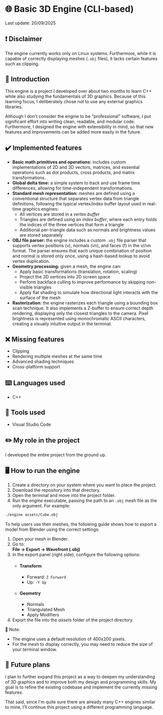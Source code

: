 # 🌐 Basic 3D Engine (CLI-based)
Last update: 20/09/2025
## ❗ Disclaimer
The engine currently works only on Linux systems. Furthermore, while it is capable of correctly displaying meshes (`.obj` files), it lacks certain features such as clipping.
## 📄 Introduction
This engine is a project I developed over about two months to learn C++ while also studying the fundamentals of 3D graphics. Because of this learning focus, I deliberately chose not to use any external graphics libraries. 

Although I don't consider the engine to be "professional" software, I put significant effort into writing clean, readable, and modular code. Furthermore, I designed the engine with extensibility in mind, so that new features and improvements can be added more easily in the future.
## ✔️ Implemented features
- **Basic math primitives and operations:** includes custom implementations of 2D and 3D vectors, matrices, and essential operations such as dot products, cross products, and matrix transformations.
- **Global delta time:** a simple system to track and use frame time differences, allowing for time-independent transformations.
- **Standard mesh representation:** meshes are defined using a conventional structure that separates vertex data from triangle definitions, following the typical vertex/index buffer layout used in real-time graphics engines:
  - All vertices are stored in a *vertex buffer*
  - Triangles are defined using an *index buffer*, where each entry holds the indices of the three vertices that form a triangle
  - Additional per-triangle data such as normals and brightness values are stored separately
- **OBJ file parser:** the engine includes a custom `.obj` file parser that supports vertex positions (v), normals (vn), and faces (f) in the v//vn format. The parser ensures that each unique combination of position and normal is stored only once, using a hash-based lookup to avoid vertex duplication.
- **Geometry processing:** given a mesh, the engine can:
  - Apply basic transformations (translation, rotation, scaling)
  - Project the 3D vertices into 2D screen space
  - Perform backface culling to improve performance by skipping non-visible triangles
  - Apply flat shading to simulate how directional light interacts with the surface of the mesh
- **Rasterization:** the engine rasterizes each triangle using a bounding box scan technique. It also implements a Z-buffer to ensure correct depth rendering, displaying only the closest triangles to the camera.
Pixel brightness is represented using monochromatic ASCII characters, creating a visually intuitive output in the terminal.
## ❌ Missing features
- Clipping
- Rendering multiple meshes at the same time
- Advanced shading techniques
- Cross-platform support
## ⌨️ Languages used
- C++
## 🔧 Tools used
- Visual Studio Code
## ✏️ My role in the project
I developed the entire project from the ground up.
## 🖥️ How to run the engine
1. Create a directory on your system where you want to place the project.
2. Download the repository into that directory.
3. Open the terminal and move into the project folder.
4. Run the *engine* executable, passing the path to an `.obj` mesh file as the only argument.
For example:
```bash
./engine assets/Cube.obj
```
To help users use their meshes, the following guide shows how to export a model from Blender using the correct settings:
1. Open your mesh in Blender.
2. Go to:  
   **File → Export → Wavefront (.obj)**
3. In the export panel (right side), configure the following options:
   - #### Transform
     - Forward: `Z Forward`
     - Up: `-Y Up`
   - #### Geometry
     - Normals
     - Triangulated Mesh
     - Apply Modifiers
4. Export the file into the *assets* folder of the project directory.

📌 Note:
- The engine uses a default resolution of 400x200 pixels.
- For the mesh to display correctly, you may need to reduce the size of your terminal window.
## 📅 Future plans
I plan to further expand this project as a way to deepen my understanding of 3D graphics and to improve both my design and programming skills. My goal is to refine the existing codebase and implement the currently missing features.

That said, since I'm quite sure there are already many C++ engines similar to mine, I’ll continue this project using a different programming language.
